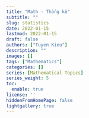 ```yaml
---
title: "Math - Thống kê"
subtitle: ""
slug: statistics
date: 2022-01-15
lastmod: 2022-01-15
draft: false
authors: ["Tuyen Kieu"]
description: ""
images: []
tags: ["Mathematics"]
categories: []
series: [Mathematical Topics]
series_weight: 5
toc:
  enable: true
license: ''  
hiddenFromHomePage: false
lightgallery: true
---
```


<!--more-->